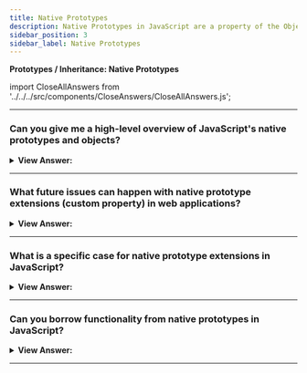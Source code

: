 ```yaml
---
title: Native Prototypes
description: Native Prototypes in JavaScript are a property of the Object.prototype object. It is used to store the Object's properties and methods.
sidebar_position: 3
sidebar_label: Native Prototypes
---
```


**Prototypes / Inheritance: Native Prototypes**

import CloseAllAnswers from '../../../src/components/CloseAnswers/CloseAllAnswers.js';

<CloseAllAnswers />

---

### Can you give me a high-level overview of JavaScript's native prototypes and objects?

<details>
  <summary><strong>View Answer:</strong></summary>
  <div>
  <div><strong>Interview Response:</strong> The prototype property is present in all custom and built-in native objects, and we can improve their usefulness by adding additional attributes and methods. Native prototypes may only be changed or new ones added, but we cannot remove them.
</div>
  </div>
</details>

---

### What future issues can happen with native prototype extensions (custom property) in web applications?

<details>
  <summary><strong>View Answer:</strong></summary>
  <div>
  <div><strong>Interview Response:</strong> If future browser versions implement Array.prototype.myExtension, their implementation gets overwritten by our extended method, which will not only be less efficient but may also produce a different, nonstandard result. Whether internal or external, conflicts between libraries are another issue that emerges.</div><br />
  <div><strong>Technical Response:</strong> If future browser versions implement Array.prototype.myExtension (either as part of an upgrade to the EcmaScript standard or on their initiative), their implementation gets overridden by the custom one, which will not only be less productive (we can't change browser engine internals in the service of method optimization), but may also produce a different, nonstandard result. However, there is a technique to reduce the danger by testing for the presence of the native property. This choice might result in varying results between browser versions and device platforms. Whether internal or external, conflicts between libraries are another issue that emerges.
  </div><br />

:::note
Although, there is a way to mitigate the risk by checking for the existence of native properties. This behavior could lead to different results in different browsers versions and across device platforms.
:::

  </div>
</details>

---

### What is a specific case for native prototype extensions in JavaScript?

<details>
  <summary><strong>View Answer:</strong></summary>
  <div>
  <div><strong>Interview Response:</strong> You should only use a native prototype extension when you need to create a Polyfill for a method that exists in the JavaScript standard but is not yet supported by a particular JavaScript engine.
</div><br />
  <div><strong className="codeExample">Code Example:</strong><br /><br />

  <div></div>

```js
if (!String.prototype.repeat) {
  // if there's no such method
  // add it to the prototype

  String.prototype.repeat = function (n) {
    // repeat the string n times

    // actually, the code should be a little bit more complex than that
    // (the full algorithm is in the specification)
    // but even an imperfect polyfill is often considered good enough
    return new Array(n + 1).join(this);
  };
}

alert('La'.repeat(3)); // LaLaLa
```

  </div>
  </div>
</details>

---

### Can you borrow functionality from native prototypes in JavaScript?

<details>
  <summary><strong>View Answer:</strong></summary>
  <div>
  <div><strong>Interview Response:</strong> Yes, you may borrow a native prototype method if you require the same functionality. The basic concept is to copy and paste a method from one object into another. We should note that some native prototype approaches often get copied.
</div><br />
  <div><strong className="codeExample">Code Example:</strong> Borrowing the Array Join method…<br /><br />

  <div></div>

```js
let obj = {
  0: 'Hello',
  1: 'JavaScript!',
  length: 2,
};

obj.join = Array.prototype.join;

alert(obj.join(', ')); // Hello, JavaScript!
```

  </div>
  </div>
</details>

---
